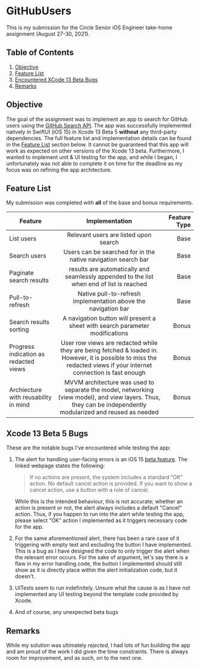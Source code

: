 # GitHubUsers
This is my submission for the Circle Senior iOS Engineer take-home assignment (August 27-30, 2021).

## Table of Contents
1. [Objective](#objective)
2. [Feature List](#feature-list)
3. [Encountered XCode 13 Beta Bugs](#xcode-13-beta-5-bugs)
4. [Remarks](#remarks)

## Objective
The goal of the assignment was to implement an app to search for GitHub users using the [GitHub Search API](https://docs.github.com/en/rest/reference/search). The app was successfully implemented natively in SwiftUI (iOS 15) in Xcode 13 Beta 5 **without** any third-party dependencies. The full feature list and implementation details can be found in the [Feature List](#feature-list) section below. It cannot be guaranteed that this app will work as expected on other versions of the Xcode 13 beta. Furthermore, I wanted to implement unit & UI testing for the app, and while I began, I unfortunately was not able to complete it on time for the deadline as my focus was on refining the app architecture.

## Feature List
My submission was completed with **all** of the base and bonus requirements.

| Feature                               | Implementation 																																					  | Feature Type |  
| ------------------------------------- |:-------------------------------------------------------------------------------------------------------------------------------------------------------------------:| ------------:|
| List users                            | Relevant users are listed upon search 							  																								  | Base         |
| Search users                          | Users can be searched for in the native navigation search bar       																								  | Base         |
| Paginate search results               | results are automatically and seamlessly appended to the list when end of list is reached   																		  | Base         |
| Pull-to-refresh                       | Native pull-to-refresh implementation above the navigation bar 																									  | Base         |
| Search results sorting                | A navigation button will present a sheet with search parameter modifications 																						  | Bonus 		 |
| Progress indication as redacted views | User row views are redacted while they are being fetched & loaded in. However, it is possible to miss the redacted views if your internet connection is fast enough | Bonus 		 |
| Archiecture with reusability in mind  | MVVM architecture was used to separate the model, networking (view model), and view layers. Thus, they can be independently modularized and reused as needed        | Bonus 		 |

## Xcode 13 Beta 5 Bugs
These are the notable bugs I've encountered while testing the app:
1. The alert for handling user-facing errors is an iOS 15 [beta feature](https://developer.apple.com/documentation/swiftui/form/alert%28ispresented:error:actions:message:%29). The linked webpage states the following: 

    > If no actions are present, the system includes a standard “OK” action. No default cancel action is provided. If you want to show a cancel action, use a button with a role of cancel.
     
   While this is the intended behaviour, this is not accurate; whether an action is present or not, the alert always includes a default "Cancel" action. Thus, if you happen to run into the alert while testing the app, please select "OK" action I implemented as it triggers necessary code for the app.
2. For the same aforementioned alert, there has been a rare case of it triggering with empty text and excluding the button I have implemented. This is a bug as I have designed the code to only trigger the alert when the relevant error occurs. For the sake of argument, let's say there is a flaw in my error handling code, the button I implemented should still show as it is directly place within the alert initialization code, but it doesn't.
4. UITests seem to run indefinitely. Unsure what the cause is as I have not implemented any UI testing beyond the template code provided by Xcode.
3. And of course, any unexpected beta bugs

## Remarks
While my solution was ultimately *rejected*, I had lots of fun building the app and am proud of the work I did given the time constraints. There is always room for improvement, and as such, on to the next one.
